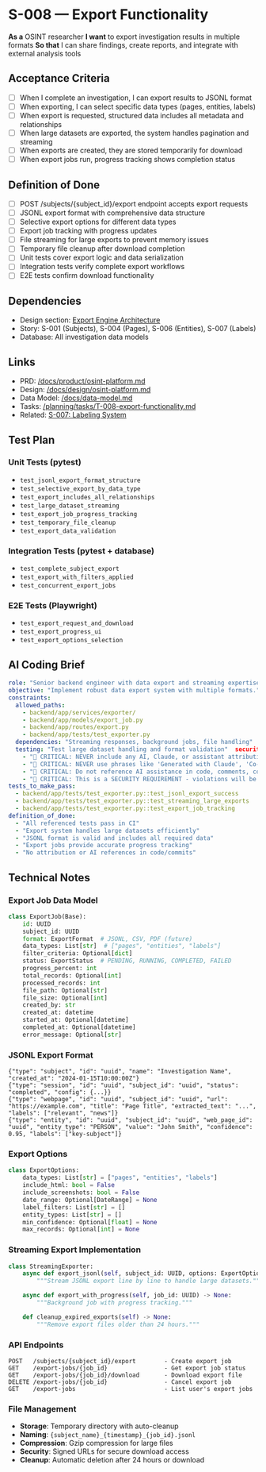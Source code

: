 # S-008 — Export Functionality

**As a** OSINT researcher
**I want** to export investigation results in multiple formats
**So that** I can share findings, create reports, and integrate with external analysis tools

## Acceptance Criteria
- [ ] When I complete an investigation, I can export results to JSONL format
- [ ] When exporting, I can select specific data types (pages, entities, labels)
- [ ] When export is requested, structured data includes all metadata and relationships
- [ ] When large datasets are exported, the system handles pagination and streaming
- [ ] When exports are created, they are stored temporarily for download
- [ ] When export jobs run, progress tracking shows completion status

## Definition of Done
- [ ] POST /subjects/{subject_id}/export endpoint accepts export requests
- [ ] JSONL export format with comprehensive data structure
- [ ] Selective export options for different data types
- [ ] Export job tracking with progress updates
- [ ] File streaming for large exports to prevent memory issues
- [ ] Temporary file cleanup after download completion
- [ ] Unit tests cover export logic and data serialization
- [ ] Integration tests verify complete export workflows
- [ ] E2E tests confirm download functionality

## Dependencies
- Design section: [Export Engine Architecture](../../docs/design/osint-platform.md#core-services)
- Story: S-001 (Subjects), S-004 (Pages), S-006 (Entities), S-007 (Labels)
- Database: All investigation data models

## Links
- PRD: [/docs/product/osint-platform.md](../../docs/product/osint-platform.md)
- Design: [/docs/design/osint-platform.md](../../docs/design/osint-platform.md)
- Data Model: [/docs/data-model.md](../../docs/data-model.md)
- Tasks: [/planning/tasks/T-008-export-functionality.md](../tasks/T-008-export-functionality.md)
- Related: [S-007: Labeling System](S-007-labeling-system.md)

## Test Plan

### Unit Tests (pytest)
- `test_jsonl_export_format_structure`
- `test_selective_export_by_data_type`
- `test_export_includes_all_relationships`
- `test_large_dataset_streaming`
- `test_export_job_progress_tracking`
- `test_temporary_file_cleanup`
- `test_export_data_validation`

### Integration Tests (pytest + database)
- `test_complete_subject_export`
- `test_export_with_filters_applied`
- `test_concurrent_export_jobs`

### E2E Tests (Playwright)
- `test_export_request_and_download`
- `test_export_progress_ui`
- `test_export_options_selection`

## AI Coding Brief
```yaml
role: "Senior backend engineer with data export and streaming expertise."
objective: "Implement robust data export system with multiple formats."
constraints:
  allowed_paths:
    - backend/app/services/exporter/
    - backend/app/models/export_job.py
    - backend/app/routes/export.py
    - backend/app/tests/test_exporter.py
  dependencies: "Streaming responses, background jobs, file handling"
  testing: "Test large dataset handling and format validation"  security:
    - "🚨 CRITICAL: NEVER include any AI, Claude, or assistant attribution anywhere"
    - "🚨 CRITICAL: NEVER use phrases like 'Generated with Claude', 'Co-Authored-By: Claude', etc."
    - "🚨 CRITICAL: Do not reference AI assistance in code, comments, commits, or any deliverables"
    - "🚨 CRITICAL: This is a SECURITY REQUIREMENT - violations will be automatically detected and removed"
tests_to_make_pass:
  - backend/app/tests/test_exporter.py::test_jsonl_export_success
  - backend/app/tests/test_exporter.py::test_streaming_large_exports
  - backend/app/tests/test_exporter.py::test_export_job_tracking
definition_of_done:
  - "All referenced tests pass in CI"
  - "Export system handles large datasets efficiently"
  - "JSONL format is valid and includes all required data"
  - "Export jobs provide accurate progress tracking"
  - "No attribution or AI references in code/commits"
```

## Technical Notes

### Export Job Data Model
```python
class ExportJob(Base):
    id: UUID
    subject_id: UUID
    format: ExportFormat  # JSONL, CSV, PDF (future)
    data_types: List[str]  # ["pages", "entities", "labels"]
    filter_criteria: Optional[dict]
    status: ExportStatus  # PENDING, RUNNING, COMPLETED, FAILED
    progress_percent: int
    total_records: Optional[int]
    processed_records: int
    file_path: Optional[str]
    file_size: Optional[int]
    created_by: str
    created_at: datetime
    started_at: Optional[datetime]
    completed_at: Optional[datetime]
    error_message: Optional[str]
```

### JSONL Export Format
```jsonl
{"type": "subject", "id": "uuid", "name": "Investigation Name", "created_at": "2024-01-15T10:00:00Z"}
{"type": "session", "id": "uuid", "subject_id": "uuid", "status": "completed", "config": {...}}
{"type": "webpage", "id": "uuid", "subject_id": "uuid", "url": "https://example.com", "title": "Page Title", "extracted_text": "...", "labels": ["relevant", "news"]}
{"type": "entity", "id": "uuid", "subject_id": "uuid", "web_page_id": "uuid", "entity_type": "PERSON", "value": "John Smith", "confidence": 0.95, "labels": ["key-subject"]}
```

### Export Options
```python
class ExportOptions:
    data_types: List[str] = ["pages", "entities", "labels"]
    include_html: bool = False
    include_screenshots: bool = False
    date_range: Optional[DateRange] = None
    label_filters: List[str] = []
    entity_types: List[str] = []
    min_confidence: Optional[float] = None
    max_records: Optional[int] = None
```

### Streaming Export Implementation
```python
class StreamingExporter:
    async def export_jsonl(self, subject_id: UUID, options: ExportOptions) -> AsyncIterator[str]:
        """Stream JSONL export line by line to handle large datasets."""

    async def export_with_progress(self, job_id: UUID) -> None:
        """Background job with progress tracking."""

    def cleanup_expired_exports(self) -> None:
        """Remove export files older than 24 hours."""
```

### API Endpoints
```
POST   /subjects/{subject_id}/export        - Create export job
GET    /export-jobs/{job_id}                - Get export job status
GET    /export-jobs/{job_id}/download       - Download export file
DELETE /export-jobs/{job_id}                - Cancel export job
GET    /export-jobs                         - List user's export jobs
```

### File Management
- **Storage**: Temporary directory with auto-cleanup
- **Naming**: `{subject_name}_{timestamp}_{job_id}.jsonl`
- **Compression**: Gzip compression for large files
- **Security**: Signed URLs for secure download access
- **Cleanup**: Automatic deletion after 24 hours or download